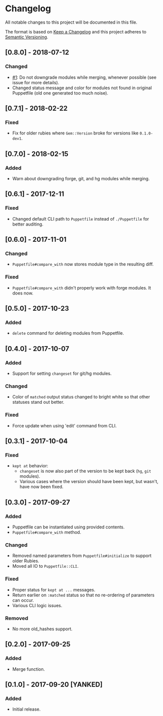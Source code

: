 # Changelog
All notable changes to this project will be documented in this file.

The format is based on [Keep a Changelog](http://keepachangelog.com/)
and this project adheres to [Semantic Versioning](http://semver.org/).

## [0.8.0] - 2018-07-12
### Changed
- [#1](https://github.com/pegasd/puppetfile_editor/issues/1): Do not downgrade modules while merging, whenever possible (see issue for more details).
- Changed status message and color for modules not found in original Puppetfile (old one generated too much noise).


## [0.7.1] - 2018-02-22
### Fixed
- Fix for older rubies where `Gem::Version` broke for versions like `0.1.0-dev1`.

## [0.7.0] - 2018-02-15
### Added
- Warn about downgrading forge, git, and hg modules while merging.

## [0.6.1] - 2017-12-11
### Fixed
- Changed default CLI path to `Puppetfile` instead of `./Puppetfile` for better auditing.

## [0.6.0] - 2017-11-01
### Changed
- `Puppetfile#compare_with` now stores module type in the resulting diff.

### Fixed
- `Puppetfile#compare_with` didn't properly work with forge modules. It does now.

## [0.5.0] - 2017-10-23
### Added
- `delete` command for deleting modules from Puppetfile.

## [0.4.0] - 2017-10-07
### Added
- Support for setting `changeset` for git/hg modules.

### Changed
- Color of `matched` output status changed to bright white so that other statuses stand out better.

### Fixed
- Force update when using 'edit' command from CLI.

## [0.3.1] - 2017-10-04
### Fixed
- `kept at` behavior:
  - `changeset` is now also part of the version to be kept back (`hg`, `git` modules).
  - Various cases where the version should have been kept, but wasn't, have now been fixed.

## [0.3.0] - 2017-09-27
### Added
- Puppetfile can be instantiated using provided contents.
- `Puppetfile#compare_with` method.

### Changed
- Removed named parameters from `Puppetfile#initialize` to support older Rubies.
- Moved all IO to `Puppetfile::CLI`.

### Fixed
- Proper status for `kept at ...` messages.
- Return earlier on `:matched` status so that no re-ordering of parameters can occur.
- Various CLI logic issues.

### Removed
- No more old_hashes support.

## [0.2.0] - 2017-09-25
### Added
- Merge function.

## [0.1.0] - 2017-09-20 [YANKED]
### Added
- Initial release.
